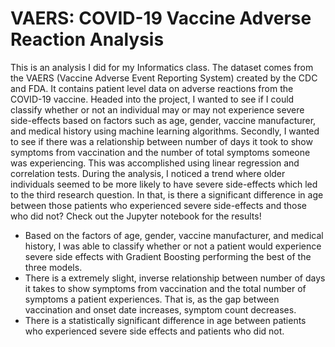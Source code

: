 # VAERS: COVID-19 Vaccine Adverse Reaction Analysis
This is an analysis I did for my Informatics class. The dataset comes from the VAERS (Vaccine Adverse Event Reporting System) created by the CDC and FDA. It contains patient level data on adverse reactions from the COVID-19 vaccine. Headed into the project, I wanted to see if I could classify whether or not an individual may or may not experience severe side-effects based on factors such as age, gender, vaccine manufacturer, and medical history using machine learning algorithms. Secondly, I wanted to see if there was a relationship between number of days it took to show symptoms from vaccination and the number of total symptoms someone was experiencing. This was accomplished using linear regression and correlation tests. During the analysis, I noticed a trend where older individuals seemed to be more likely to have severe side-effects which led to the third research question. In that, is there a significant difference in age between those patients who experienced severe side-effects and those who did not? Check out the Jupyter notebook for the results!
- Based on the factors of age, gender, vaccine manufacturer, and medical history, I was able to classify whether or not a patient would experience severe side effects with Gradient Boosting performing the best of the three models.
- There is a extremely slight, inverse relationship between number of days it takes to show symptoms from vaccination and the total number of symptoms a patient experiences. That is, as the gap between vaccination and onset date increases, symptom count decreases.
- There is a statistically significant difference in age between patients who experienced severe side effects and patients who did not.
